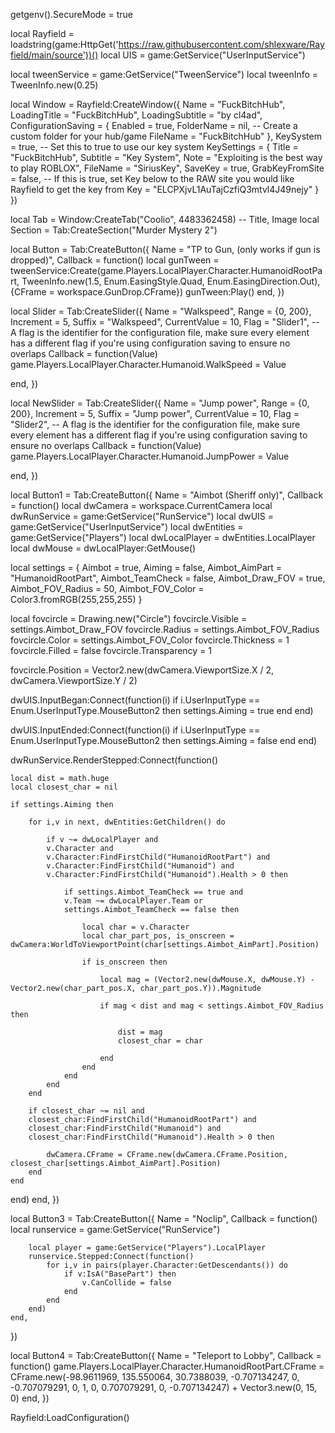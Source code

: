 getgenv().SecureMode = true 

local Rayfield = loadstring(game:HttpGet('https://raw.githubusercontent.com/shlexware/Rayfield/main/source'))()
local UIS = game:GetService("UserInputService")

local tweenService = game:GetService("TweenService")
local tweenInfo = TweenInfo.new(0.25)

local Window = Rayfield:CreateWindow({
   Name = "FuckBitchHub",
   LoadingTitle = "FuckBitchHub",
   LoadingSubtitle = "by cl4ad",
   ConfigurationSaving = {
      Enabled = true,
      FolderName = nil, -- Create a custom folder for your hub/game
      FileName = "FuckBitchHub"
   },
   KeySystem = true, -- Set this to true to use our key system
   KeySettings = {
      Title = "FuckBitchHub",
      Subtitle = "Key System",
      Note = "Exploiting is the best way to play ROBLOX",
      FileName = "SiriusKey",
      SaveKey = true,
      GrabKeyFromSite = false, -- If this is true, set Key below to the RAW site you would like Rayfield to get the key from
      Key = "ELCPXjvL1AuTajCzfiQ3mtvl4J49nejy"
   }
})

local Tab = Window:CreateTab("Coolio", 4483362458) -- Title, Image
local Section = Tab:CreateSection("Murder Mystery 2")

local Button = Tab:CreateButton({
   Name = "TP to Gun, (only works if gun is dropped)",
   Callback = function()
    local gunTween = tweenService:Create(game.Players.LocalPlayer.Character.HumanoidRootPart, TweenInfo.new(1.5, Enum.EasingStyle.Quad, Enum.EasingDirection.Out),{CFrame = workspace.GunDrop.CFrame})
    gunTween:Play()
   end,
})

local Slider = Tab:CreateSlider({
   Name = "Walkspeed",
   Range = {0, 200},
   Increment = 5,
   Suffix = "Walkspeed",
   CurrentValue = 10,
   Flag = "Slider1", -- A flag is the identifier for the configuration file, make sure every element has a different flag if you're using configuration saving to ensure no overlaps
   Callback = function(Value)
        game.Players.LocalPlayer.Character.Humanoid.WalkSpeed = Value

   end,
})

local NewSlider = Tab:CreateSlider({
   Name = "Jump power",
   Range = {0, 200},
   Increment = 5,
   Suffix = "Jump power",
   CurrentValue = 10,
   Flag = "Slider2", -- A flag is the identifier for the configuration file, make sure every element has a different flag if you're using configuration saving to ensure no overlaps
   Callback = function(Value)
        game.Players.LocalPlayer.Character.Humanoid.JumpPower = Value

   end,
})

local Button1 = Tab:CreateButton({
    Name = "Aimbot (Sheriff only)",
    Callback = function()
        local dwCamera = workspace.CurrentCamera
local dwRunService = game:GetService("RunService")
local dwUIS = game:GetService("UserInputService")
local dwEntities = game:GetService("Players")
local dwLocalPlayer = dwEntities.LocalPlayer
local dwMouse = dwLocalPlayer:GetMouse()

local settings = {
    Aimbot = true,
    Aiming = false,
    Aimbot_AimPart = "HumanoidRootPart",
    Aimbot_TeamCheck = false,
    Aimbot_Draw_FOV = true,
    Aimbot_FOV_Radius = 50,
    Aimbot_FOV_Color = Color3.fromRGB(255,255,255)
}

local fovcircle = Drawing.new("Circle")
fovcircle.Visible = settings.Aimbot_Draw_FOV
fovcircle.Radius = settings.Aimbot_FOV_Radius
fovcircle.Color = settings.Aimbot_FOV_Color
fovcircle.Thickness = 1
fovcircle.Filled = false
fovcircle.Transparency = 1

fovcircle.Position = Vector2.new(dwCamera.ViewportSize.X / 2, dwCamera.ViewportSize.Y / 2)

dwUIS.InputBegan:Connect(function(i)
    if i.UserInputType == Enum.UserInputType.MouseButton2 then
        settings.Aiming = true
    end
end)

dwUIS.InputEnded:Connect(function(i)
    if i.UserInputType == Enum.UserInputType.MouseButton2 then
        settings.Aiming = false
    end
end)

dwRunService.RenderStepped:Connect(function()
    
    local dist = math.huge
    local closest_char = nil

    if settings.Aiming then

        for i,v in next, dwEntities:GetChildren() do 

            if v ~= dwLocalPlayer and
            v.Character and
            v.Character:FindFirstChild("HumanoidRootPart") and
            v.Character:FindFirstChild("Humanoid") and
            v.Character:FindFirstChild("Humanoid").Health > 0 then

                if settings.Aimbot_TeamCheck == true and
                v.Team ~= dwLocalPlayer.Team or
                settings.Aimbot_TeamCheck == false then

                    local char = v.Character
                    local char_part_pos, is_onscreen = dwCamera:WorldToViewportPoint(char[settings.Aimbot_AimPart].Position)

                    if is_onscreen then

                        local mag = (Vector2.new(dwMouse.X, dwMouse.Y) - Vector2.new(char_part_pos.X, char_part_pos.Y)).Magnitude

                        if mag < dist and mag < settings.Aimbot_FOV_Radius then

                            dist = mag
                            closest_char = char

                        end
                    end
                end
            end
        end

        if closest_char ~= nil and
        closest_char:FindFirstChild("HumanoidRootPart") and
        closest_char:FindFirstChild("Humanoid") and
        closest_char:FindFirstChild("Humanoid").Health > 0 then

            dwCamera.CFrame = CFrame.new(dwCamera.CFrame.Position, closest_char[settings.Aimbot_AimPart].Position)
        end
    end
end)
    end,
 })

 local Button3 = Tab:CreateButton({
    Name = "Noclip",
    Callback = function()
        local runservice = game:GetService("RunService")

        local player = game:GetService("Players").LocalPlayer
        runservice.Stepped:Connect(function()
            for i,v in pairs(player.Character:GetDescendants()) do
                if v:IsA("BasePart") then
                    v.CanCollide = false
                end
            end
        end)
    end,
 })

 local Button4 = Tab:CreateButton({
    Name = "Teleport to Lobby",
    Callback = function()
      game.Players.LocalPlayer.Character.HumanoidRootPart.CFrame = CFrame.new(-98.9611969, 135.550064, 30.7388039, -0.707134247, 0, -0.707079291, 0, 1, 0, 0.707079291, 0, -0.707134247) + Vector3.new(0, 15, 0)
    end,
 })
 
 Rayfield:LoadConfiguration()
